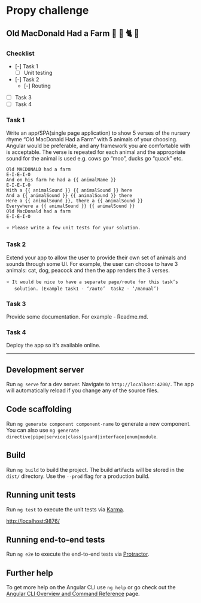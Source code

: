 # Propy challenge
## Old MacDonald Had a Farm 🐄 🐐 🐈 🤖

### Checklist
- [-] Task 1
  - [ ] Unit testing
- [-] Task 2
  - [-] Routing
- [ ] Task 3
- [ ] Task 4

### Task 1
Write an app/SPA(single page application) to show 5 verses of the nursery rhyme “Old MacDonald Had a Farm” with 5 animals of your choosing. 
Angular would be preferable, and any framework you are comfortable with is acceptable. 
The verse is repeated for each animal and the appropriate sound for the animal is used e.g. cows go “moo”, ducks go “quack” etc. 

```
Old MACDONALD had a farm
E-I-E-I-O
And on his farm he had a {{ animalName }}
E-I-E-I-O
With a {{ animalSound }} {{ animalSound }} here
And a {{ animalSound }} {{ animalSound }} there
Here a {{ animalSound }}, there a {{ animalSound }}
Everywhere a {{ animalSound }} {{ animalSound }}
Old MacDonald had a farm
E-I-E-I-O
```

```
⭐ Please write a few unit tests for your solution. 
``` 

### Task 2
Extend your app to allow the user to provide their own set of animals and sounds through some UI. 
For example, the user can choose to have 3 animals: cat, dog, peacock and then the app renders the 3 verses. 

```
⭐ It would be nice to have a separate page/route for this task’s 
   solution. (Example task1 - ‘/auto’  task2 - ‘/manual’) 
```

### Task 3
Provide some documentation. For example - Readme.md. 

### Task 4
Deploy the app so it’s available online.

---

## Development server

Run `ng serve` for a dev server. Navigate to `http://localhost:4200/`. The app will automatically reload if you change any of the source files.

## Code scaffolding

Run `ng generate component component-name` to generate a new component. You can also use `ng generate directive|pipe|service|class|guard|interface|enum|module`.

## Build

Run `ng build` to build the project. The build artifacts will be stored in the `dist/` directory. Use the `--prod` flag for a production build.

## Running unit tests
Run `ng test` to execute the unit tests via [Karma](https://karma-runner.github.io).

[http://localhost:9876/](http://localhost:9876/)

## Running end-to-end tests

Run `ng e2e` to execute the end-to-end tests via [Protractor](http://www.protractortest.org/).

## Further help

To get more help on the Angular CLI use `ng help` or go check out the [Angular CLI Overview and Command Reference](https://angular.io/cli) page.

